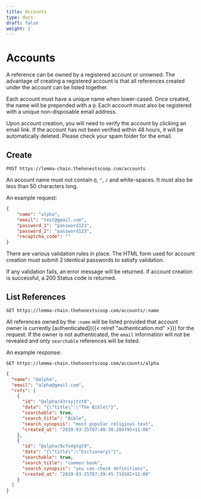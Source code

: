 ```yaml
---
title: Accounts
type: docs
draft: false
weight: 2
---
```



# **Accounts**

A reference can be owned by a registered account or unowned. The advantage of creating a registered account is that all references created under the account can be listed together.

Each account must have a unique name when lower-cased. Once created, the name will be prepended with a `@`. Each account must also be registered with a unique non-disposable email address.

Upon account creation, you will need to verify the account by clicking an email link. If the account has not been verified within 48 hours, it will be automatically deleted. Please check your spam folder for the email.


## **Create**

`POST https://lemma-chain.thehonestscoop.com/accounts`

An account name must not contain `@`, `"`, `/` and white-spaces. It must also be less than 50 characters long.

An example request:

```json
{
	"name": "alpha",
	"email": "test@gmail.com",
	"password_1": "password123",
	"password_2": "password123",
	"recaptcha_code": ""
}
```

There are various validation rules in place. The HTML form used for account creation must submit 2 identical passwords to satisfy validation.


If any validation fails, an error message will be returned.
If account creation is successful, a 200 Status code is returned.


## **List References**

`GET https://lemma-chain.thehonestscoop.com/accounts/:name`

All references owned by the `:name` will be listed provided that account owner is currently [authenticated]({{< relref "authentication.md" >}}) for the request. If the owner is not authenticated, the `email` information will not be revealed and only `searchable` references will be listed.


An example response:

`GET https://lemma-chain.thehonestscoop.com/accounts/alpha`

```json
{
  "name": "@alpha",
  "email": "alpha@gmail.com",
  "refs": [
    {
      "id": "@alpha/43rsyjtzt8",
      "data": "{\"title\":\"The Bible\"}",
      "searchable": true,
      "search_title": "Bible",
      "search_synopsis": "most popular religious text",
      "created_at": "2019-03-25T07:40:30.284795+11:00"
    },
    {
      "id": "@alpha/9v7s4gtgt9",
      "data": "{\"title\":\"Dictionary\"}",
      "searchable": true,
      "search_title": "common book",
      "search_synopsis": "you can check definitions",
      "created_at": "2019-03-25T07:39:45.714502+11:00"
    }
  ]
}
```

